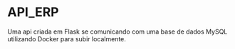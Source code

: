# API_ERP

Uma api criada em Flask se comunicando com uma base de dados MySQL utilizando Docker para subir localmente.
